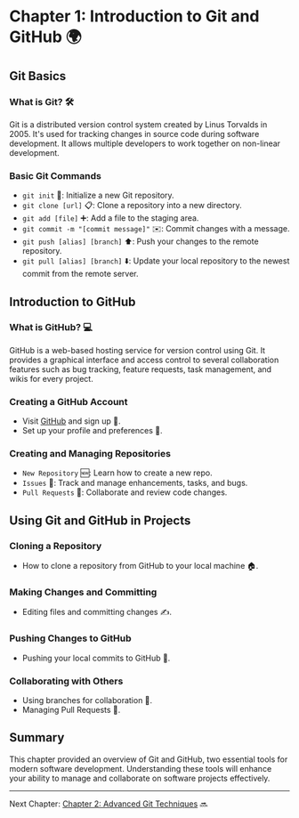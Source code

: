 # Chapter 1: Introduction to Git and GitHub 🌍

## Git Basics

### What is Git? 🛠
Git is a distributed version control system created by Linus Torvalds in 2005. It's used for tracking changes in source code during software development. It allows multiple developers to work together on non-linear development.

### Basic Git Commands
- `git init` 🌱: Initialize a new Git repository.
- `git clone [url]` 📋: Clone a repository into a new directory.
- `git add [file]` ➕: Add a file to the staging area.
- `git commit -m "[commit message]"` ✉️: Commit changes with a message.
- `git push [alias] [branch]` ⬆️: Push your changes to the remote repository.
- `git pull [alias] [branch]` ⬇️: Update your local repository to the newest commit from the remote server.

## Introduction to GitHub

### What is GitHub? 💻
GitHub is a web-based hosting service for version control using Git. It provides a graphical interface and access control to several collaboration features such as bug tracking, feature requests, task management, and wikis for every project.

### Creating a GitHub Account
- Visit [GitHub](https://github.com) and sign up 📝.
- Set up your profile and preferences 🔧.

### Creating and Managing Repositories
- `New Repository` 🆕: Learn how to create a new repo.
- `Issues` 🐞: Track and manage enhancements, tasks, and bugs.
- `Pull Requests` 🤝: Collaborate and review code changes.

## Using Git and GitHub in Projects

### Cloning a Repository
- How to clone a repository from GitHub to your local machine 🏠.

### Making Changes and Committing
- Editing files and committing changes ✍️.

### Pushing Changes to GitHub
- Pushing your local commits to GitHub 🚀.

### Collaborating with Others
- Using branches for collaboration 🌿.
- Managing Pull Requests 🔄.

## Summary
This chapter provided an overview of Git and GitHub, two essential tools for modern software development. Understanding these tools will enhance your ability to manage and collaborate on software projects effectively.

---

Next Chapter: [Chapter 2: Advanced Git Techniques](./chapter2.md) 🔜

